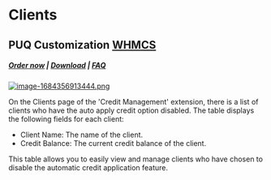 # Clients

## PUQ Customization **[WHMCS](https://puqcloud.com/link.php?id=77)**

#####  [Order now](https://puqcloud.com/whmcs-addon-puq-customization.php) | [Download](https://download.puqcloud.com/WHMCS/addons/PUQ-Customization/) | [FAQ](https://faq.puqcloud.com/)

[![image-1684356913444.png](https://doc.puq.info/uploads/images/gallery/2023-05/scaled-1680-/image-1684356913444.png)](https://doc.puq.info/uploads/images/gallery/2023-05/image-1684356913444.png)

On the Clients page of the 'Credit Management' extension, there is a list of clients who have the auto apply credit option disabled. The table displays the following fields for each client:

- Client Name: The name of the client.
- Credit Balance: The current credit balance of the client.

This table allows you to easily view and manage clients who have chosen to disable the automatic credit application feature.
